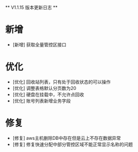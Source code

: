 ** V1.1.15 版本更新日志 **

# 新增
- [新增] 获取全量管控区接口

# 优化
- [优化] 回收站列表，只有处于回收状态的可以操作
- [优化] 调整表格默认分页数为20
- [优化] 硬盘在挂载中，不允许点回收
- [优化] 账号列表新增业务字段

# 修复
- [修复] aws主机删除DB中存在但是云上不存在数据异常
- [修复] 修复快速分配中部分管控区域不能正常显示名称的问题
